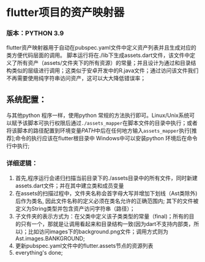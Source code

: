 # flutter项目的资产映射器
### 版本：PYTHON 3.9

flutter资产映射器用于自动在pubspec.yaml文件中定义资产列表并且生成对应的类方便代码层面的调用。
脚本运行将在./lib下生成assets.dart文件，该文件中定义了所有资产（assets/文件夹下的所有资源）的常量；并且设计为通过和目录结构类似的层级进行调用；这类似于安卓开发中的R.java文件；通过访问该文件我们不再需要使用纯字符串访问资产，这可以大大降低错误率；
## 系统配置：
  与其他python 程序一样，使用python 常规的方法执行即可。Linux/Unix系统可以赋予该脚本可执行权限后通过`./assets_mapper`在脚本文件的目录中执行；或者将该脚本的路径配置到环境变量*PATH*中后在任何地方输入`assets_mapper`执行\[推荐\];命令的执行应该在flutter根目录中
  Windows中可以安装python 环境后在命令行中执行;
 

### 详细逻辑：
  1. 首先,程序运行会递归扫描当前目录下的./assets目录中的所有文件，同时新建assets.dart文件；并在其中建立类和成员变量
  2. 在assets的扫描过程中，文件夹名称会首字母大写并增加下划线（Ast类除外)后作为类名, 因此文件名称的定义必须在类名允许的正确范围内; 其下的文件被定义为String类型并包含资产访问字符串（路径）；
  3. 子文件夹的表示方式为：在父类中定义该子类类型的常量（final)；所有的目的只有一个，那就是让调用看起来和目录结构一致(因为dart不支持内部类，所以)；比如访问images下的background.png文件；调用方式则为Ast.images.BANKGROUND;
  4. 更新pubspec.yaml文件中的flutter.assets节点的资源列表
  5. everything's done;
